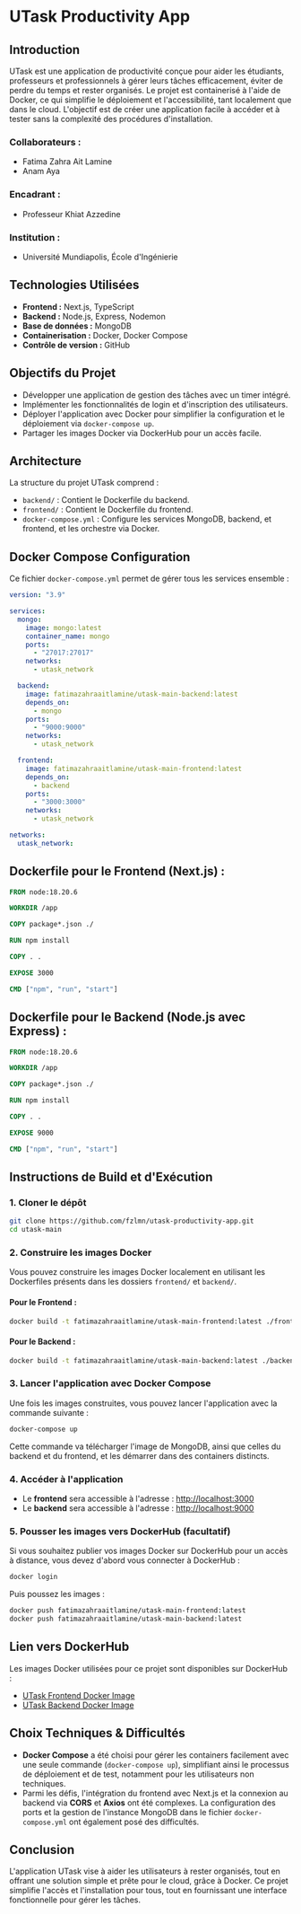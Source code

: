 
# UTask Productivity App

## Introduction
UTask est une application de productivité conçue pour aider les étudiants, professeurs et professionnels à gérer leurs tâches efficacement, éviter de perdre du temps et rester organisés. Le projet est containerisé à l'aide de Docker, ce qui simplifie le déploiement et l'accessibilité, tant localement que dans le cloud. L'objectif est de créer une application facile à accéder et à tester sans la complexité des procédures d'installation.

### **Collaborateurs :**
- Fatima Zahra Ait Lamine
- Anam Aya

### **Encadrant :**
- Professeur Khiat Azzedine

### **Institution :**
- Université Mundiapolis, École d'Ingénierie

## Technologies Utilisées
- **Frontend :** Next.js, TypeScript
- **Backend :** Node.js, Express, Nodemon
- **Base de données :** MongoDB
- **Containerisation :** Docker, Docker Compose
- **Contrôle de version :** GitHub

## Objectifs du Projet
- Développer une application de gestion des tâches avec un timer intégré.
- Implémenter les fonctionnalités de login et d'inscription des utilisateurs.
- Déployer l'application avec Docker pour simplifier la configuration et le déploiement via `docker-compose up`.
- Partager les images Docker via DockerHub pour un accès facile.

## Architecture
La structure du projet UTask comprend :
- `backend/` : Contient le Dockerfile du backend.
- `frontend/` : Contient le Dockerfile du frontend.
- `docker-compose.yml` : Configure les services MongoDB, backend, et frontend, et les orchestre via Docker.

## Docker Compose Configuration
Ce fichier `docker-compose.yml` permet de gérer tous les services ensemble :
```yaml
version: "3.9"

services:
  mongo:
    image: mongo:latest
    container_name: mongo
    ports:
      - "27017:27017"
    networks:
      - utask_network

  backend:
    image: fatimazahraaitlamine/utask-main-backend:latest
    depends_on:
      - mongo
    ports:
      - "9000:9000"
    networks:
      - utask_network

  frontend:
    image: fatimazahraaitlamine/utask-main-frontend:latest
    depends_on:
      - backend
    ports:
      - "3000:3000"
    networks:
      - utask_network

networks:
  utask_network:
```

## Dockerfile pour le Frontend (Next.js) :
```dockerfile
FROM node:18.20.6

WORKDIR /app

COPY package*.json ./

RUN npm install

COPY . .

EXPOSE 3000

CMD ["npm", "run", "start"]
```

## Dockerfile pour le Backend (Node.js avec Express) :
```dockerfile
FROM node:18.20.6

WORKDIR /app

COPY package*.json ./

RUN npm install

COPY . .

EXPOSE 9000

CMD ["npm", "run", "start"]
```

## Instructions de Build et d'Exécution

### 1. Cloner le dépôt
```bash
git clone https://github.com/fzlmn/utask-productivity-app.git
cd utask-main
```

### 2. Construire les images Docker
Vous pouvez construire les images Docker localement en utilisant les Dockerfiles présents dans les dossiers `frontend/` et `backend/`.

#### Pour le Frontend :
```bash
docker build -t fatimazahraaitlamine/utask-main-frontend:latest ./frontend
```

#### Pour le Backend :
```bash
docker build -t fatimazahraaitlamine/utask-main-backend:latest ./backend
```

### 3. Lancer l'application avec Docker Compose
Une fois les images construites, vous pouvez lancer l'application avec la commande suivante :
```bash
docker-compose up
```

Cette commande va télécharger l'image de MongoDB, ainsi que celles du backend et du frontend, et les démarrer dans des containers distincts.

### 4. Accéder à l'application
- Le **frontend** sera accessible à l'adresse : [http://localhost:3000](http://localhost:3000)
- Le **backend** sera accessible à l'adresse : [http://localhost:9000](http://localhost:9000)

### 5. Pousser les images vers DockerHub (facultatif)
Si vous souhaitez publier vos images Docker sur DockerHub pour un accès à distance, vous devez d'abord vous connecter à DockerHub :
```bash
docker login
```
Puis poussez les images :
```bash
docker push fatimazahraaitlamine/utask-main-frontend:latest
docker push fatimazahraaitlamine/utask-main-backend:latest
```

## Lien vers DockerHub
Les images Docker utilisées pour ce projet sont disponibles sur DockerHub :
- [UTask Frontend Docker Image](https://hub.docker.com/r/fatimazahraaitlamine/utask-main-frontend)
- [UTask Backend Docker Image](https://hub.docker.com/r/fatimazahraaitlamine/utask-main-backend)

## Choix Techniques & Difficultés
- **Docker Compose** a été choisi pour gérer les containers facilement avec une seule commande (`docker-compose up`), simplifiant ainsi le processus de déploiement et de test, notamment pour les utilisateurs non techniques.
- Parmi les défis, l'intégration du frontend avec Next.js et la connexion au backend via **CORS** et **Axios** ont été complexes. La configuration des ports et la gestion de l'instance MongoDB dans le fichier `docker-compose.yml` ont également posé des difficultés.

## Conclusion
L'application UTask vise à aider les utilisateurs à rester organisés, tout en offrant une solution simple et prête pour le cloud, grâce à Docker. Ce projet simplifie l'accès et l'installation pour tous, tout en fournissant une interface fonctionnelle pour gérer les tâches.

